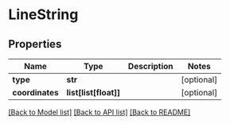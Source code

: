 # LineString

## Properties
Name | Type | Description | Notes
------------ | ------------- | ------------- | -------------
**type** | **str** |  | [optional] 
**coordinates** | **list[list[float]]** |  | [optional] 

[[Back to Model list]](../README.md#documentation-for-models) [[Back to API list]](../README.md#documentation-for-api-endpoints) [[Back to README]](../README.md)

